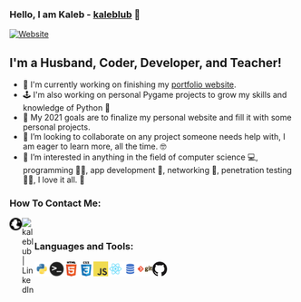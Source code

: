 ### Hello, I am Kaleb - [kaleblub](https://kaleblub.github.io/) 👋

[![Website](https://img.shields.io/website?label=kaleblub.github.io&style=for-the-badge&url=https%3A%2F%2Fkaleblub.github.io)](https://kaleblub.github.io/)

## I'm a Husband, Coder, Developer, and Teacher!

- :wrench: I'm currently working on finishing my [portfolio website](https://kaleblub.github.io/).
- :joystick: I'm also working on personal Pygame projects to grow my skills and knowledge of Python :snake:
- :seedling: My 2021 goals are to finalize my personal website and fill it with some personal projects.
- :handshake: I’m looking to collaborate on any project someone needs help with, I am eager to learn more, all the time. :nerd_face:
- :eyes: I’m interested in anything in the field of computer science :computer:, programming :man_technologist:, app development :iphone:, networking :signal_strength:, penetration testing :pirate_flag:, I love it all. :star_struck:

### How To Contact Me:
[<img align="left" alt="kaleblub.github.io" width="22px" src="https://raw.githubusercontent.com/iconic/open-iconic/master/svg/globe.svg" />][website]
[<img align="left" alt="" width="22px" src="https://icon-library.com/icon/email-svg-icon-26.html.html" />][website]
[<img align="left" alt="kaleblub | LinkedIn" width="22px" src="https://cdn.jsdelivr.net/npm/simple-icons@v3/icons/linkedin.svg" />][linkedin]

<br />

### Languages and Tools:
<img align="left" alt="Python3" width="26px" src="https://raw.githubusercontent.com/github/explore/80688e429a7d4ef2fca1e82350fe8e3517d3494d/topics/python/python.png" />
<img align="left" alt="Terminal" width="26px" src="https://raw.githubusercontent.com/github/explore/80688e429a7d4ef2fca1e82350fe8e3517d3494d/topics/terminal/terminal.png" />
<img align="left" alt="HTML5" width="26px" src="https://raw.githubusercontent.com/github/explore/80688e429a7d4ef2fca1e82350fe8e3517d3494d/topics/html/html.png" />
<img align="left" alt="CSS3" width="26px" src="https://raw.githubusercontent.com/github/explore/80688e429a7d4ef2fca1e82350fe8e3517d3494d/topics/css/css.png" />
<img align="left" alt="JavaScript" width="26px" src="https://raw.githubusercontent.com/github/explore/80688e429a7d4ef2fca1e82350fe8e3517d3494d/topics/javascript/javascript.png" />
<img align="left" alt="React" width="26px" src="https://raw.githubusercontent.com/github/explore/80688e429a7d4ef2fca1e82350fe8e3517d3494d/topics/react/react.png" />
<img align="left" alt="SQL" width="26px" src="https://raw.githubusercontent.com/github/explore/80688e429a7d4ef2fca1e82350fe8e3517d3494d/topics/sql/sql.png" />
<img align="left" alt="Git" width="26px" src="https://raw.githubusercontent.com/github/explore/80688e429a7d4ef2fca1e82350fe8e3517d3494d/topics/git/git.png" />
<img align="left" alt="GitHub" width="26px" src="https://raw.githubusercontent.com/github/explore/78df643247d429f6cc873026c0622819ad797942/topics/github/github.png" />

<br />


<!---
kaleblub/kaleblub is a ✨ special ✨ repository because its `README.md` (this file) appears on your GitHub profile.
You can click the Preview link to take a look at your changes.
--->
[website]: https://kaleblub.github.io
[instagram]: https://instagram.com/kaleblub
[linkedin]: https://linkedin.com/in/kalebhumpal

